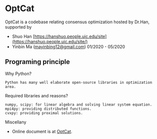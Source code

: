 # OptCat

OptCat is a codebase relating consensus optimization hosted by Dr.Han, supported by

* Shuo Han [https://hanshuo.people.uic.edu/site](https://hanshuo.people.uic.edu/site/)
* Yinbin Ma (mayinbing12@gmail.com) 01/2020 - 05/2020

## Programing principle

Why Python?

    Python has many well elaborate open-source libraries in optimization area.

Required libraries and reasons?

    numpy, scipy: for linear algebra and solving linear system equation.
    mpi4py: providing distributed functions.
    cvxpy: providing proximal solutions. 

Miscellany

* Online document is at [OptCat](https://opt.yinbin.ma).
